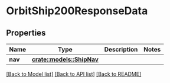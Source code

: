# OrbitShip200ResponseData

## Properties

Name | Type | Description | Notes
------------ | ------------- | ------------- | -------------
**nav** | [**crate::models::ShipNav**](ShipNav.md) |  | 

[[Back to Model list]](../README.md#documentation-for-models) [[Back to API list]](../README.md#documentation-for-api-endpoints) [[Back to README]](../README.md)


